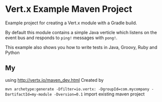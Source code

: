 # Vert.x Example Maven Project

Example project for creating a Vert.x module with a Gradle build.

By default this module contains a simple Java verticle which listens on the event bus and responds to `ping!`
messages with `pong!`.

This example also shows you how to write tests in Java, Groovy, Ruby and Python

## My

using <http://vertx.io/maven_dev.html>
Created by

`mvn archetype:generate -Dfilter=io.vertx: -DgroupId=com.mycompany -DartifactId=my-module -Dversion=0.1`
import existing maven project
